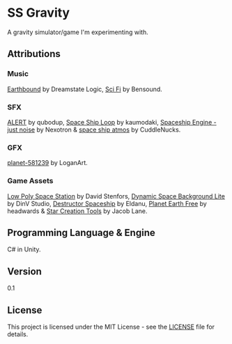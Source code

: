 # SS Gravity
A gravity simulator/game I'm experimenting with.

## Attributions

### Music
[Earthbound](http://www.dreamstatelogic.com/downloads.html) by Dreamstate Logic,
[Sci Fi](https://www.bensound.com/royalty-free-music/track/sci-fi) by Bensound.

### SFX
[ALERT](https://freesound.org/people/qubodup/sounds/182724/) by qubodup,
[Space Ship Loop](https://freesound.org/people/kaumodaki/sounds/245773/) by kaumodaki,
[Spaceship Engine - just noise](https://freesound.org/people/Nexotron/sounds/371282/) by Nexotron &
[space ship atmos](https://freesound.org/people/CuddleNucks/sounds/424415/) by CuddleNucks.

### GFX
[planet-581239](https://pixabay.com/illustrations/planet-moon-orbit-solar-system-581239/) by LoganArt.

### Game Assets
[Low Poly Space Station](https://assetstore.unity.com/packages/3d/environments/sci-fi/low-poly-space-station-63555) by David Stenfors,
[Dynamic Space Background Lite](https://assetstore.unity.com/packages/2d/textures-materials/dynamic-space-background-lite-104606) by DinV Studio,
[Destructor Spaceship](https://assetstore.unity.com/packages/3d/vehicles/space/destructor-spaceship-3229) by Eldanu,
[Planet Earth Free](https://assetstore.unity.com/packages/3d/environments/sci-fi/planet-earth-free-23399) by headwards &
[Star Creation Tools](https://assetstore.unity.com/packages/2d/textures-materials/star-creation-tools-80595) by Jacob Lane.

## Programming Language & Engine
C# in Unity.

## Version
0.1

## License

This project is licensed under the MIT License - see the [LICENSE](LICENSE) file for details.

